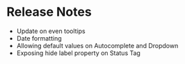 # Release Notes
- Update on even tooltips
- Date formatting
- Allowing default values on Autocomplete and Dropdown
- Exposing hide label property on Status Tag
